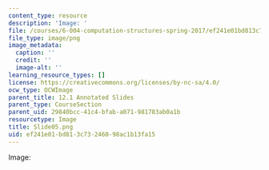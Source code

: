 ```yaml
---
content_type: resource
description: 'Image: '
file: /courses/6-004-computation-structures-spring-2017/ef241e01bd813c73246098ac1b13fa15_Slide05.png
file_type: image/png
image_metadata:
  caption: ''
  credit: ''
  image-alt: ''
learning_resource_types: []
license: https://creativecommons.org/licenses/by-nc-sa/4.0/
ocw_type: OCWImage
parent_title: 12.1 Annotated Slides
parent_type: CourseSection
parent_uid: 29840bcc-41c4-bfab-a071-981783ab0a1b
resourcetype: Image
title: Slide05.png
uid: ef241e01-bd81-3c73-2460-98ac1b13fa15
---
```

Image: 